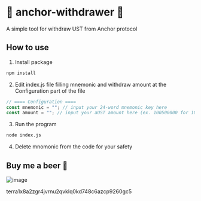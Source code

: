 # :money_with_wings: anchor-withdrawer :money_with_wings:
A simple tool for withdraw UST from Anchor protocol

## How to use
1. Install package
``` bash
npm install
```
2. Edit index.js file filling mnemonic and withdraw amount at the Configuration part of the file
``` js
// ==== Configuration ====
const mnemonic = ""; // input your 24-word mnemonic key here
const amount = ""; // input your aUST amount here (ex. 100500000 for 100.500000 aUST)
```
3. Run the program
``` bash
node index.js
```
4. Delete mnomonic from the code for your safety

## Buy me a beer :beers:
![image](https://user-images.githubusercontent.com/15268573/170844523-803382fa-6032-45a3-b959-2cc5eeeb3db2.png)

terra1x8a2zgr4jvrnu2qvklq0kd748c6azcp9260gc5
